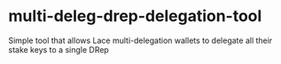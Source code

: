 # multi-deleg-drep-delegation-tool
Simple tool that allows Lace multi-delegation wallets to delegate all their stake keys to a single DRep
